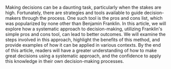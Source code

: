 Making decisions can be a daunting task, particularly when the stakes are high. Fortunately, there are strategies and tools available to guide decision-makers through the process. One such tool is the pros and cons list, which was popularized by none other than Benjamin Franklin. In this article, we will explore how a systematic approach to decision-making, utilizing Franklin's simple pros and cons tool, can lead to better outcomes. We will examine the steps involved in this approach, highlight the benefits of this method, and provide examples of how it can be applied in various contexts. By the end of this article, readers will have a greater understanding of how to make great decisions using a systematic approach, and the confidence to apply this knowledge in their own decision-making processes.


